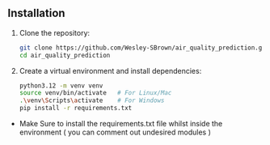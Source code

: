 ## Installation
1. Clone the repository:
    ```bash
    git clone https://github.com/Wesley-SBrown/air_quality_prediction.git
    cd air_quality_prediction
2.  Create a virtual environment and install dependencies:
    ```bash
    python3.12 -m venv venv
    source venv/bin/activate   # For Linux/Mac
    .\venv\Scripts\activate    # For Windows
    pip install -r requirements.txt

* Make Sure to install the requirements.txt file whilst inside the environment ( you can comment out undesired modules )


